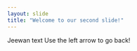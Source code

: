 ```yaml
---
layout: slide
title: "Welcome to our second slide!"
---
```

Jeewan text
Use the left arrow to go back!

